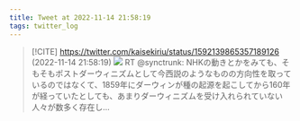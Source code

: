 ```yaml
---
title: Tweet at 2022-11-14 21:58:19
tags: twitter_log
---
```


> [!CITE] https://twitter.com/kaisekiriu/status/1592139865357189126 (2022-11-14 21:58:19)
> ![](https://twitter.com/kaisekiriu/status/1592139865357189126)
> RT @synctrunk: NHKの動きとかをみても、そもそもポストダーウィニズムとして今西説のようなものの方向性を取っているのではなくて、1859年にダーウィンが種の起源を起こしてから160年が経っていたとしても、あまりダーウィニズムを受け入れられていない人々が数多く存在し…
